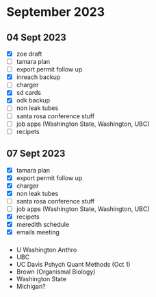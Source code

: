 # September 2023

## 04 Sept 2023
-[x] zoe draft
-[ ] tamara plan
-[ ] export permit follow up
-[x] inreach backup
-[ ] charger
-[x] sd cards
-[x] odk backup
-[ ] non leak tubes
-[ ] santa rosa conference stuff
-[ ] job apps (Washington State, Washington, UBC)
-[ ] recipets

## 07 Sept 2023
-[x] tamara plan
-[x] export permit follow up
-[x] charger
-[x] non leak tubes
-[ ] santa rosa conference stuff
-[ ] job apps (Washington State, Washington, UBC)
-[x] recipets
-[x] meredith schedule
-[x] emails meeting

###
- U Washington Anthro
- UBC
- UC Davis Pshych Quant Methods (Oct 1)
- Brown (Organismal Biology)
- Washington State
- Michigan?




